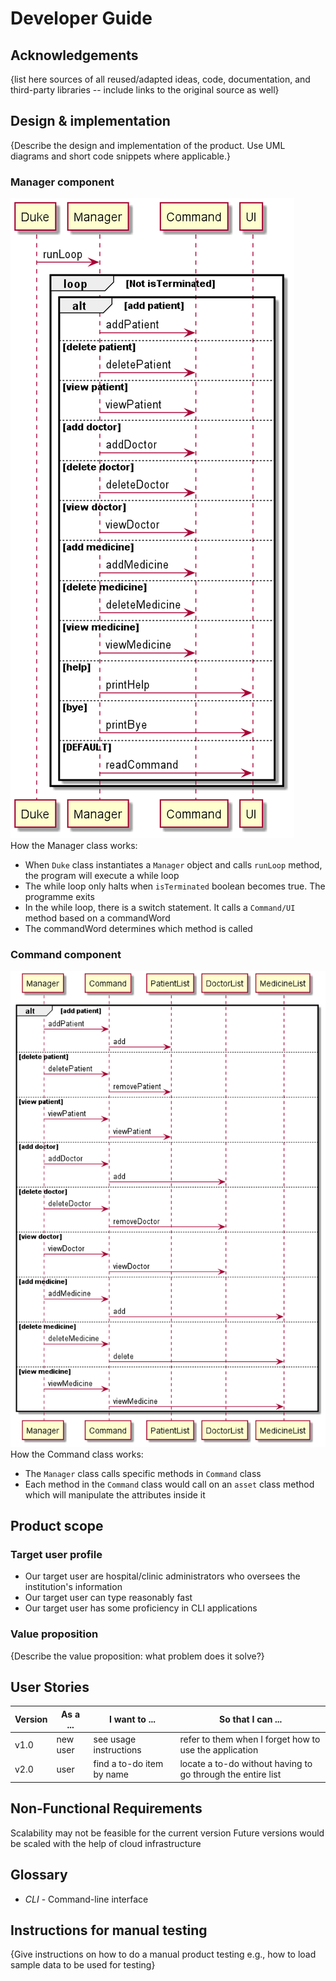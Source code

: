 # Developer Guide

## Acknowledgements

{list here sources of all reused/adapted ideas, code, documentation, and third-party libraries -- include links to the original source as well}

## Design & implementation

{Describe the design and implementation of the product. Use UML diagrams and short code snippets where applicable.}
### Manager component

![ManagerUML](https://raw.githubusercontent.com/AY2122s2-cs2113t-t09-3/tp/master/docs/Diagrams/ManagerUML.png)
<br>
How the Manager class works:
* When `Duke` class instantiates a `Manager` object and calls `runLoop` method, the program will execute a while loop
* The while loop only halts when `isTerminated` boolean becomes true. The programme exits
* In the while loop, there is a switch statement. It calls a `Command/UI` method based on a commandWord
* The commandWord determines which method is called

### Command component

![CommandUML](https://raw.githubusercontent.com/AY2122s2-cs2113t-t09-3/tp/master/docs/Diagrams/CommandUML.png)
How the Command class works:
* The `Manager` class calls specific methods in `Command` class
* Each method in the `Command` class would call on an `asset` class method which will manipulate the attributes inside it

## Product scope
### Target user profile

* Our target user are hospital/clinic administrators who oversees the institution's information
* Our target user can type reasonably fast
* Our target user has some proficiency in CLI applications

### Value proposition

{Describe the value proposition: what problem does it solve?}


## User Stories

|Version| As a ... | I want to ... | So that I can ...|
|--------|----------|---------------|------------------|
|v1.0|new user|see usage instructions|refer to them when I forget how to use the application|
|v2.0|user|find a to-do item by name|locate a to-do without having to go through the entire list|

## Non-Functional Requirements

Scalability may not be feasible for the current version
Future versions would be scaled with the help of cloud infrastructure

## Glossary

* *CLI* - Command-line interface

## Instructions for manual testing

{Give instructions on how to do a manual product testing e.g., how to load sample data to be used for testing}
